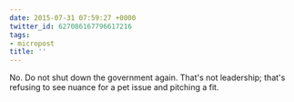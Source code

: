 ```yaml
---
date: 2015-07-31 07:59:27 +0000
twitter_id: 627086167796617216
tags:
- micropost
title: ''
---
```


No. Do not shut down the government again. That's not leadership; that's refusing to see nuance for a pet issue and pitching a fit.
